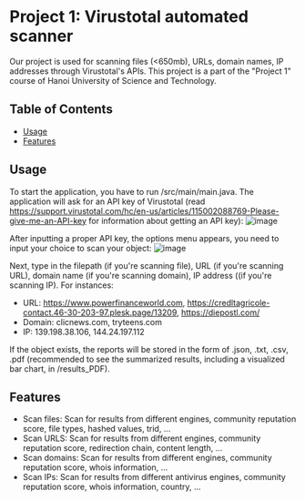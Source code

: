 # Project 1: Virustotal automated scanner

Our project is used for scanning files (<650mb), URLs, domain names, IP addresses through Virustotal's APIs. This project is a part of the "Project 1" course of Hanoi University of Science and Technology.

## Table of Contents

- [Usage](#usage)
- [Features](#features)

## Usage

To start the application, you have to run /src/main/main.java. The application will ask for an API key of Virustotal (read https://support.virustotal.com/hc/en-us/articles/115002088769-Please-give-me-an-API-key for information about getting an API key):
![image](https://github.com/ndmch3w/Project1Test1/assets/130122471/3472c632-dce6-4f03-8b18-4736e8fcc964)

After inputting a proper API key, the options menu appears, you need to input your choice to scan your object:
![image](https://github.com/ndmch3w/Project1Test1/assets/130122471/69ac37c6-6d34-46ab-9bfd-37487d29b097)

Next, type in the filepath (if you're scanning file), URL (if you're scanning URL), domain name (if you're scanning domain), IP address ((if you're scanning IP).
For instances:
 + URL: https://www.powerfinanceworld.com, https://credltagricole-contact.46-30-203-97.plesk.page/13209, https://diepostl.com/
 + Domain: clicnews.com, tryteens.com
 + IP: 139.198.38.106, 144.24.197.112

If the object exists, the reports will be stored in the form of .json, .txt, .csv, .pdf (recommended to see the summarized results, including a visualized bar chart, in /results_PDF).


## Features

- Scan files: Scan for results from different engines, community reputation score, file types, hashed values, trid, ...
- Scan URLS: Scan for results from different engines, community reputation score, redirection chain, content length, ...
- Scan domains: Scan for results from different engines, community reputation score, whois information, ...
- Scan IPs: Scan for results from different antivirus engines, community reputation score, whois information, country, ...

